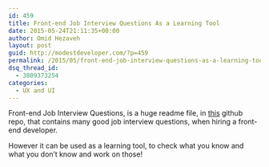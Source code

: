 ```yaml
---
id: 459
title: Front-end Job Interview Questions As a Learning Tool
date: 2015-05-24T21:11:35+00:00
author: Omid Hezaveh
layout: post
guid: http://modestdeveloper.com/?p=459
permalink: /2015/05/front-end-job-interview-questions-as-a-learning-tool/
dsq_thread_id:
  - 3809373254
categories:
  - UX and UI
---
```

Front-end Job Interview Questions, is a huge readme file, in [this](https://github.com/h5bp/Front-end-Developer-Interview-Questions) github repo, that contains many good job interview questions, when hiring a front-end developer.

However it can be used as a learning tool, to check what you know and what you don&#8217;t know and work on those!